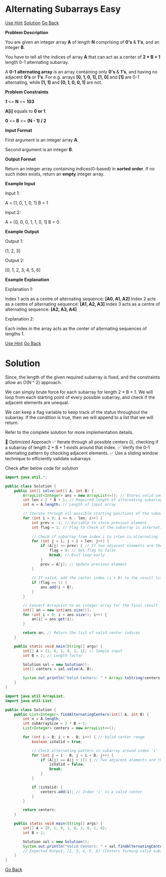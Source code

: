 # Alternating Subarrays Easy

[Use Hint](https://www.scaler.com/academy/mentee-dashboard/class/25460/homework/problems/16123/hints?navref=cl_pb_nv_tb)
[Solution](#Solution)
[Go Back](https://github.com/sahoog2/Preparation_Notes/blob/main/DSA/Array/2%20Problems.md)


**Problem Description**  

You are given an integer array  **A**  of length  **N**  comprising of  **0's**  &  **1's**, and an integer  **B**.

You have to tell all the indices of array  **A**  that can act as a center of  **2 * B + 1**  length 0-1 alternating subarray.

A  **0-1 alternating array**  is an array containing only  **0's**  &  **1's**, and having no adjacent  **0's**  or  **1's**. For e.g. arrays  **[0, 1, 0, 1], [1, 0]**  and  **[1]**  are 0-1 alternating, while  **[1, 1]**  and  **[0, 1, 0, 0, 1]**  are not.

  
  
**Problem Constraints**  

**1**  <=  **N**  <=  **103**

**A[i]**  equals to  **0 or 1**.

**0**  <=  **B**  <=  **(N - 1) / 2**

  
  
**Input Format**  

First argument is an integer array  **A**.

Second argument is an integer  **B**.

  
  
**Output Format**  

Return an integer array containing indices(0-based) in  **sorted order**. If no such index exists, return an  **empty**  integer array.

  
  
**Example Input**  

Input 1:

 A = [1, 0, 1, 0, 1]
 B = 1 

Input 2:

 A = [0, 0, 0, 1, 1, 0, 1]
 B = 0 

  
  
**Example Output**  

Output 1:

 [1, 2, 3]

Output 2:

 [0, 1, 2, 3, 4, 5, 6]

  
  
**Example Explanation**  

Explanation 1:

 Index 1 acts as a centre of alternating sequence: **[A0, A1, A2]**
 Index 2 acts as a centre of alternating sequence: **[A1, A2, A3]**
 Index 3 acts as a centre of alternating sequence: **[A2, A3, A4]** 

Explanation 2:

 Each index in the array acts as the center of alternating sequences of lengths 1.

[Use Hint](https://www.scaler.com/academy/mentee-dashboard/class/25460/homework/problems/16123/hints?navref=cl_pb_nv_tb)
[Go Back](https://github.com/sahoog2/Preparation_Notes/blob/main/DSA/Array/2%20Problems.md)
# Solution
Since, the length of the given required subarray is fixed, and the constraints allow an O(N ^ 2) approach.

We can simply brute force for each subarray for length 2 * B + 1.
We will loop from each starting point of every possible subarray, and check if the adjacent elements are unequal.

We can keep a flag variable to keep track of the status throughout the subarray.
If the condition is true, then we will append to a list that we will return.

Refer to the complete solution for more implementation details.

📌 Optimized Approach
✅ Iterate through all possible centers (i), checking if a subarray of length 2 * B + 1 exists around that index.
✅ Verify the 0-1 alternating pattern by checking adjacent elements.
✅ Use a sliding window technique to efficiently validate subarrays

Check after below code for solution

```java
import java.util.*;

public class Solution {
    public int[] solve(int[] A, int B) {
        ArrayList<Integer> ans = new ArrayList<>(); // Stores valid center indices
        int len = 2 * B + 1; // Required length of alternating subarray
        int n = A.length; // Length of input array

        // Iterate through all possible starting positions of the subarray
        for (int i = 0; i <= n - len; i++) {
            int prev = -1; // Variable to store previous element
            int flag = 1; // Flag to check if the subarray is alternating
            
            // Check if subarray from index i to i+len is alternating
            for (int j = i; j < i + len; j++) {
                if (A[j] == prev) { // If two adjacent elements are the same, it's not alternating
                    flag = 0; // Set flag to false
                    break; // Exit loop early
                }
                prev = A[j]; // Update previous element
            }
            
            // If valid, add the center index (i + B) to the result list
            if (flag == 1) {
                ans.add(i + B);
            }
        }

        // Convert ArrayList to an integer array for the final result
        int[] an = new int[ans.size()];
        for (int i = 0; i < ans.size(); i++) {
            an[i] = ans.get(i);
        }

        return an; // Return the list of valid center indices
    }

    public static void main(String[] args) {
        int[] A = {1, 0, 1, 0, 1, 1}; // Sample input
        int B = 2; // Length factor

        Solution sol = new Solution();
        int[] centers = sol.solve(A, B);

        System.out.println("Valid Centers: " + Arrays.toString(centers)); // Output expected: [2]
    }
}
```
```java
import java.util.ArrayList;
import java.util.List;

public class Solution {
    public List<Integer> findAlternatingCenters(int[] A, int B) {
        int n = A.length;
        int subArraySize = 2 * B + 1;
        List<Integer> centers = new ArrayList<>();

        for (int i = B; i < n - B; i++) { // Valid center range
            boolean isValid = true;

            // Check alternating pattern in subarray around index 'i'
            for (int j = i - B; j < i + B; j++) {
                if (A[j] == A[j + 1]) { // Two adjacent elements are the same
                    isValid = false;
                    break;
                }
            }

            if (isValid) {
                centers.add(i); // Index 'i' is a valid center
            }
        }

        return centers;
    }

    public static void main(String[] args) {
        int[] A = {0, 1, 0, 1, 0, 1, 0, 1, 0};
        int B = 2;

        Solution sol = new Solution();
        System.out.println("Valid Centers: " + sol.findAlternatingCenters(A, B));
        // Expected Output: [2, 3, 4, 5, 6] (Centers forming valid subarrays)
    }
}
```

[Go Back](https://github.com/sahoog2/Preparation_Notes/blob/main/DSA/Array/2%20Problems.md)
